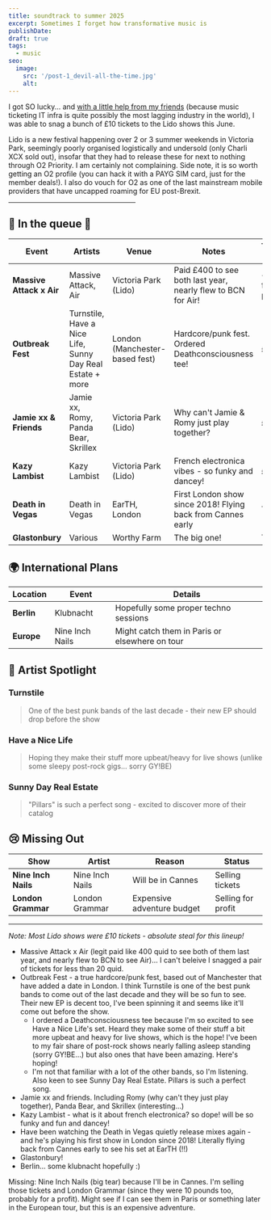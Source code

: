 ```yaml
---
title: soundtrack to summer 2025
excerpt: Sometimes I forget how transformative music is
publishDate:
draft: true
tags:
  - music
seo:
  image:
    src: '/post-1_devil-all-the-time.jpg'
    alt:  
---
```

I got SO lucky... and <a href='https://open.spotify.com/track/2RnPATK99oGOZygnD2GTO6?si=ff12a1716439487c'>with a little help from my friends</a> (because music ticketing IT infra is quite possibly the most lagging industry in the world), I was able to snag a bunch of £10 tickets to the Lido shows this June.

Lido is a new festival happening over 2 or 3 summer weekends in Victoria Park, seemingly poorly organised logistically and undersold (only Charli XCX sold out), insofar that they had to release these for next to nothing through O2 Priority. I am certainly not complaining. 
Side note, it is so worth getting an O2 profile (you can hack it with a PAYG SIM card, just for the member deals!). I also do vouch for O2 as one of the last mainstream mobile providers that have uncapped roaming for EU post-Brexit. 

<hr align = "left" width="50%">

## 🎵 In the queue 🎫 

| Event | Artists | Venue | Notes | Ticket Cost |
|-------|---------|-------|-------|-------------|
| **Massive Attack x Air** | Massive Attack, Air | Victoria Park (Lido) | Paid £400 to see both last year, nearly flew to BCN for Air! | < £20 for pair |
| **Outbreak Fest** | Turnstile, Have a Nice Life, Sunny Day Real Estate + more | London (Manchester-based fest) | Hardcore/punk fest. Ordered Deathconsciousness tee! | £10 |
| **Jamie xx & Friends** | Jamie xx, Romy, Panda Bear, Skrillex | Victoria Park (Lido) | Why can't Jamie & Romy just play together? | £10 |
| **Kazy Lambist** | Kazy Lambist | Victoria Park (Lido) | French electronica vibes - so funky and dancey! | £10 |
| **Death in Vegas** | Death in Vegas | EarTH, London | First London show since 2018! Flying back from Cannes early | TBD |
| **Glastonbury** | Various | Worthy Farm | The big one! | TBD |

## 🌍 International Plans

| Location | Event | Details |
|----------|-------|---------|
| **Berlin** | Klubnacht | Hopefully some proper techno sessions |
| **Europe** | Nine Inch Nails | Might catch them in Paris or elsewhere on tour |

## 🎯 Artist Spotlight

### Turnstile
> One of the best punk bands of the last decade - their new EP should drop before the show

### Have a Nice Life  
> Hoping they make their stuff more upbeat/heavy for live shows (unlike some sleepy post-rock gigs... sorry GY!BE)

### Sunny Day Real Estate
> "Pillars" is such a perfect song - excited to discover more of their catalog

## 😢 Missing Out

| Show | Artist | Reason | Status |
|------|--------|---------|---------|
| **Nine Inch Nails** | Nine Inch Nails | Will be in Cannes | Selling tickets |
| **London Grammar** | London Grammar | Expensive adventure budget | Selling for profit |

---

*Note: Most Lido shows were £10 tickets - absolute steal for this lineup!*

- Massive Attack x Air (legit paid like 400 quid to see both of them last year, and nearly flew to BCN to see Air)... I can't beleive I snagged a pair of tickets for less than 20 quid. 
- Outbreak Fest - a true hardcore/punk fest, based out of Manchester that have added a date in London. I think Turnstile is one of the best punk bands to come out of the last decade and they will be so fun to see. Their new EP is decent too, I've been spinning it and seems like it'll come out before the show. 
  - I ordered a Deathconsciousness tee because I'm so excited to see Have a Nice Life's set. Heard they make some of their stuff a bit more upbeat and heavy for live shows, which is the hope!
  I've been to my fair share of post-rock shows nearly falling asleep standing (sorry GY!BE...) but also ones that have been amazing. Here's hoping!
  - I'm not that familiar with a lot of the other bands, so I'm listening. Also keen to see Sunny Day Real Estate. Pillars is such a perfect song. 
- Jamie xx and friends. Including Romy (why can't they just play together), Panda Bear, and Skrillex (interesting...)
- Kazy Lambist - what is it about french electronica? so dope! will be so funky and fun and dancey!
- Have been watching the Death in Vegas quietly release mixes again - and he's playing his first show in London since 2018! Literally flying back from Cannes early to see his set at EarTH (!!)
- Glastonbury!
- Berlin... some klubnacht hopefully :) 

Missing: Nine Inch Nails (big tear) because I'll be in Cannes. I'm selling those tickets and London Grammar (since they were 10 pounds too, probably for a profit). Might see if I can see them in Paris or something later in the European tour, but this is an expensive adventure. 